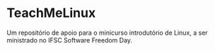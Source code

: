 TeachMeLinux
============

Um repositório de apoio para o minicurso introdutório de
Linux, a ser ministrado no IFSC Software Freedom Day.
